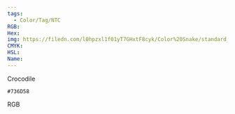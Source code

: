 ```yaml
---
tags:
  - Color/Tag/NTC
RGB:
Hex:
img: https://filedn.com/l0hpzxl1f01yT7GHxtF8cyk/Color%20Snake/standard_csv_to_svg/%23/736D58.svg
CMYK:
HSL:
Name:
---
```

Crocodile
```palette
#736D58
```
RGB
